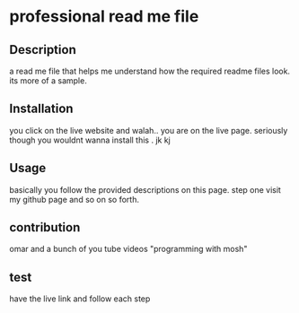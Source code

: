 # professional read me file
    
  ## Description
  a read me file that helps me understand how the required readme files look. its more of a sample.
  
  ## Installation
  you click on the live website and walah.. you are on the live page. seriously though you wouldnt wanna install this . jk kj
  
  ## Usage
  basically you follow the provided descriptions on this page. step one visit my github page and so on so forth.
  
  ## contribution
  omar and a bunch of you tube videos "programming with mosh"
  
  ## test
  have the live link and follow each step
  
  
  